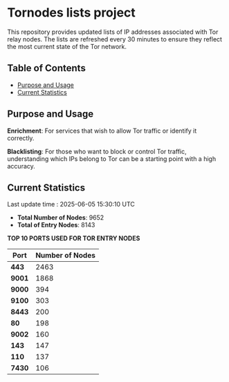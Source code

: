 # Tornodes lists project

This repository provides updated lists of IP addresses associated with Tor relay nodes. The lists are refreshed every 30 minutes to ensure they reflect the most current state of the Tor network.

## Table of Contents

- [Purpose and Usage](#purpose-and-usage)
- [Current Statistics](#current-statistics)


## Purpose and Usage

**Enrichment**: For services that wish to allow Tor traffic or identify it correctly.

**Blacklisting**: For those who want to block or control Tor traffic, understanding which IPs belong to Tor can be a starting point with a high accuracy.

## Current Statistics

Last update time : 2025-06-05 15:30:10 UTC

- **Total Number of Nodes**: 9652
- **Total of Entry Nodes**: 8143

**TOP 10 PORTS USED FOR TOR ENTRY NODES**

| **Port** | **Number of Nodes** |
|------|-----------------|
| **443**   | 2463  |
| **9001**   | 1868  |
| **9000**   | 394  |
| **9100**   | 303  |
| **8443**   | 200  |
| **80**   | 198  |
| **9002**   | 160  |
| **143**   | 147  |
| **110**   | 137  |
| **7430**   | 106  |

